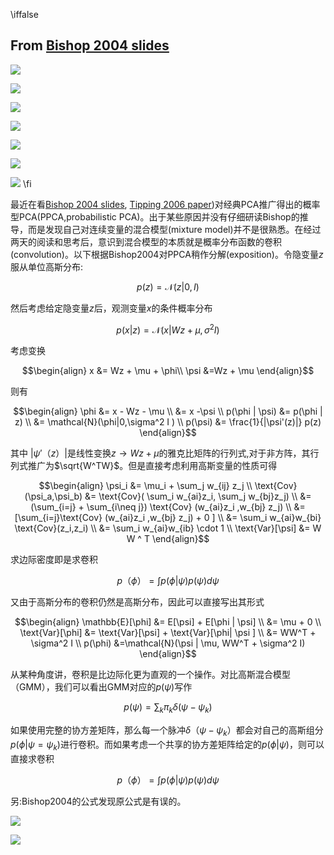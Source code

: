 
\iffalse
## From [Bishop 2004 slides](https://slideplayer.com/slide/234500/)

![](https://player.slideplayer.com/1/234500/data/images/img166.png) 

![](https://player.slideplayer.com/1/234500/data/images/img173.png)

![](https://player.slideplayer.com/1/234500/data/images/img189.png)

![](https://player.slideplayer.com/1/234500/data/images/img167.jpg)

![](https://player.slideplayer.com/1/234500/data/images/img169.jpg)

![](https://player.slideplayer.com/1/234500/data/images/img172.png)

![](https://player.slideplayer.com/1/234500/data/images/img171.jpg)
\fi

最近在看[Bishop 2004 slides](https://slideplayer.com/slide/234500/), [Tipping 2006 paper](https://www.miketipping.com/papers/met-mppca.pdf))对经典PCA推广得出的概率型PCA(PPCA,probabilistic PCA)。出于某些原因并没有仔细研读Bishop的推导，而是发现自己对连续变量的混合模型(mixture model)并不是很熟悉。在经过两天的阅读和思考后，意识到混合模型的本质就是概率分布函数的卷积(convolution)。以下根据Bishop2004对PPCA稍作分解(exposition)。令隐变量$z$服从单位高斯分布:

$$
p(z) = \mathcal{N}(z|0,I)
$$

然后考虑给定隐变量$z$后，观测变量$x$的条件概率分布

$$
p(x|z) = \mathcal{N}(x|Wz + \mu, \sigma^2 I)
$$

考虑变换

$$\begin{align}
x &= Wz + \mu + \phi\\
\psi &=Wz + \mu 
\end{align}$$

则有

$$\begin{align}
\phi &= x - Wz - \mu  \\
     &= x -\psi \\ 
p(\phi | \psi) &= p(\phi | z) 
\\ &= \mathcal{N}(\phi|0,\sigma^2 I ) \\
p(\psi) &=  \frac{1}{|\psi'(z)|} p(z) 
\end{align}$$

其中 $|\psi'（z）|$是线性变换$z\rightarrow Wz + \mu$的雅克比矩阵的行列式,对于非方阵，其行列式推广为$\sqrt{W^TW}$。但是直接考虑利用高斯变量的性质可得

$$\begin{align}
\psi_i &= \mu_i + \sum_j w_{ij} z_j \\
\text{Cov}(\psi_a,\psi_b) &= \text{Cov}( \sum_i w_{ai}z_i, \sum_j w_{bj}z_j) \\
&= (\sum_{i=j} + \sum_{i\neq j}) \text{Cov} (w_{ai}z_i ,w_{bj} z_j)
\\ &= [\sum_{i=j}\text{Cov} (w_{ai}z_i ,w_{bj} z_j) + 0 ]
\\ &= \sum_i w_{ai}w_{bi} \text{Cov}(z_i,z_i)
\\ &= \sum_i w_{ai}w_{ib} \cdot 1
\\ \text{Var}[\psi] &= W W ^ T
\end{align}$$




求边际密度即是求卷积

$$
p（\phi） = \int p(\phi | \psi) p(\psi) d\psi
$$

又由于高斯分布的卷积仍然是高斯分布，因此可以直接写出其形式

$$\begin{align}
\mathbb{E}[\phi] 
&= E[\psi] + E[\phi | \psi] \\
&= \mu + 0 \\
\text{Var}[\phi] &= \text{Var}[\psi] + \text{Var}[\phi| \psi ] \\
&= WW^T + \sigma^2 I \\
p(\phi) &=\mathcal{N}(\psi | \mu, WW^T + \sigma^2 I)
\end{align}$$

从某种角度讲，卷积是比边际化更为直观的一个操作。对比高斯混合模型（GMM），我们可以看出GMM对应的$p(\psi)$写作

$$
p(\psi) = \sum_k \pi_k \delta(\psi - \psi_k)
$$

如果使用完整的协方差矩阵，那么每一个脉冲$\delta（\psi - \psi_k）$都会对自己的高斯组分$p(\phi|\psi=\psi_k)$进行卷积。而如果考虑一个共享的协方差矩阵给定的$p(\phi|\psi)$，则可以直接求卷积

$$
p（\phi） = \int p(\phi | \psi) p(\psi) d\psi
$$

另:Bishop2004的公式发现原公式是有误的。

![](https://player.slideplayer.com/1/234500/data/images/img172.png)

![](https://player.slideplayer.com/1/234500/data/images/img171.jpg)
